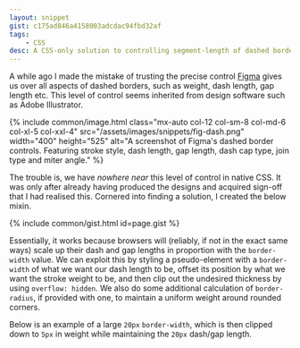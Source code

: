 ```yaml
---
layout: snippet
gist: c175ad846a4158003adcdac94fbd32af
tags:
    - CSS
desc: A CSS-only solution to controlling segment-length of dashed borders
---
```


A while ago I made the mistake of trusting the precise control [Figma](https://www.figma.com/design/) gives us over all aspects of dashed borders, such as weight, dash length, gap length etc. This level of control seems inherited from design software such as Adobe Illustrator.

{% include common/image.html class="mx-auto col-12 col-sm-8 col-md-6 col-xl-5 col-xxl-4" src="/assets/images/snippets/fig-dash.png" width="400" height="525" alt="A screenshot of Figma's dashed border controls. Featuring stroke style, dash length, gap length, dash cap type, join type and miter angle." %}

The trouble is, we have *nowhere near* this level of control in native CSS. It was only after already having produced the designs and acquired sign-off that I had realised this. Cornered into finding a solution, I created the below mixin.

{% include common/gist.html id=page.gist %}

Essentially, it works because browsers will (reliably, if not in the exact same ways) scale up their dash and gap lengths in proportion with the `border-width` value. We can exploit this by styling a pseudo-element with a `border-width` of what we want our dash length to be, offset its position by what we want the stroke weight to be, and then clip out the undesired thickness by using `overflow: hidden`. We also do some additional calculation of `border-radius`, if provided with one, to maintain a uniform weight around rounded corners.

Below is an example of a large `20px` `border-width`, which is then clipped down to `5px` in weight while maintaining the `20px` dash/gap length.

<div class="row">
  <div class="col-10 offset-1 col-md-5 mx-md-auto col-xl-4">
    <div class="box dash"></div>
  </div>
  <div class="col-10 offset-1 col-md-5 mx-md-auto col-xl-4">
    <div class="box pseudo-dash"></div>
  </div>
</div>